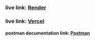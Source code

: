### live link: [Render](https://travel-server-rg6e.onrender.com)
### live link: [Vercel](https://travel-server-mocha.vercel.app)

#### postman documentation link: [Postman](https://documenter.getpostman.com/view/20773865/2sA3BuW8mw)
